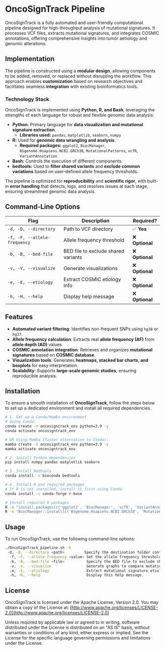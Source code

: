 # OncoSignTrack Pipeline

OncoSignTrack is a fully automated and user-friendly computational pipeline designed for high-throughput analysis of mutational signatures. It processes VCF files, extracts mutational signatures, and integrates COSMIC annotations, offering comprehensive insights into tumor aetiology and genomic alterations.

## Implementation

The pipeline is constructed using a **modular design**, allowing components to be added, removed, or replaced without disrupting the workflow. This approach enables **customization** based on research objectives and facilitates seamless **integration** with existing bioinformatics tools.

### **Technology Stack**
OncoSignTrack is implemented using **Python, R, and Bash**, leveraging the strengths of each language for robust and flexible genomic data analysis:

- **Python:** Primary language for **data visualization and mutational signature extraction**.
  - **Libraries used:** `pandas`, `matplotlib`, `seaborn`, `numpy`
- **R:** Used for **genomic data wrangling and analysis**.
  - **Required packages:** `ggplot2`, `BiocManager`, `BSgenome.Hsapiens.NCBI.GRCh38`, `MutationalPatterns`, `vcfR`, `VariantAnnotation`
- **Bash:** Controls the execution of different components.
- **bedtools:** Used to **filter shared variants** and **exclude common variations** based on user-defined allele frequency thresholds.

The pipeline is optimized for **reproducibility** and **scientific rigor**, with built-in **error handling** that detects, logs, and resolves issues at each stage, ensuring streamlined genomic data analysis.

## Command-Line Options

| **Flag** | **Description** | **Required?** |
|---------|-------------|--------------|
| `-d, -D, --directory` | Path to VCF directory | ✅ **Yes** |
| `-f, -F, --allele-frequency` | Allele frequency threshold | ❌ **Optional** |
| `-b, -B, --bed-file` | BED file to exclude shared variants | ❌ **Optional** |
| `-v, -V, --visualize` | Generate visualizations | ❌ **Optional** |
| `-e, -E, --etiology` | Extract COSMIC etiology info | ❌ **Optional** |
| `-h, -H, --help` | Display help message | ❌ **Optional** |

## Features

- **Automated variant filtering**: Identifies non-frequent SNPs using `hg38` or `hg37`.
- **Allele frequency calculation**: Extracts real **allele frequency (AF)** from **allele depth (AD)** values.
- **COSMIC annotation integration**: Retrieves and organizes **mutational signatures** based on **COSMIC database**.
- **Visualization tools**: Generates **heatmaps, stacked bar charts, and boxplots** for easy interpretation.
- **Scalability**: Supports **large-scale genomic studies**, ensuring reproducible analysis.

## Installation

To ensure a smooth installation of **OncoSignTrack**, follow the steps below to set up a dedicated environment and install all required dependencies.

```bash
# 1. Set up a Conda/Mamba environment
# Using Conda:
conda create -n oncosigntrack_env python=3.9 -y
conda activate oncosigntrack_env

# OR Using Mamba (faster alternative to Conda):
mamba create -n oncosigntrack_env python=3.9 -y
mamba activate oncosigntrack_env

# 2. Install Python dependencies
pip install numpy pandas matplotlib seaborn

# 3. Install Bedtools
conda install -c bioconda bedtools

# 4. Install R and required packages
# If R is not installed, install it first using Conda:
conda install -c conda-forge r-base

# Install required R packages
R -e "install.packages(c('ggplot2', 'BiocManager', 'vcfR', 'VariantAnnotation'))"
R -e "BiocManager::install(c('BSgenome.Hsapiens.NCBI.GRCh38', 'MutationalPatterns'))"

```
## Usage

To run OncoSignTrack, use the following command-line options:

```bash
./OncoSignTrack_pipeline.sh -h
 -d, -D, --directory <path>         Specify the destination folder containing VCF files. (Required)
  -f, -F, --allele-frequency <value> Set the allele frequency threshold. (Optional)
  -b, -B, --bed-file <file>          Specify the BED file to exclude shared variants. (Optional)
  -v, -V, --visualize                Generate graphs to compare mutational signatures among samples. (Optional)
  -e, -E, --etiology                 Extract mutational signature etiology from the COSMIC database. (Optional)
  -h, -H, --help                     Display this help message.
```
## License

OncoSignTrack is licensed under the Apache License, Version 2.0.
You may obtain a copy of the License at:
[http://www.apache.org/licenses/LICENSE-2.0](http://www.apache.org/licenses/LICENSE-2.0)

Unless required by applicable law or agreed to in writing, software distributed under the License is distributed on an "AS IS" basis, without warranties or conditions of any kind, either express or implied. See the License for the specific language governing permissions and limitations under the License.
